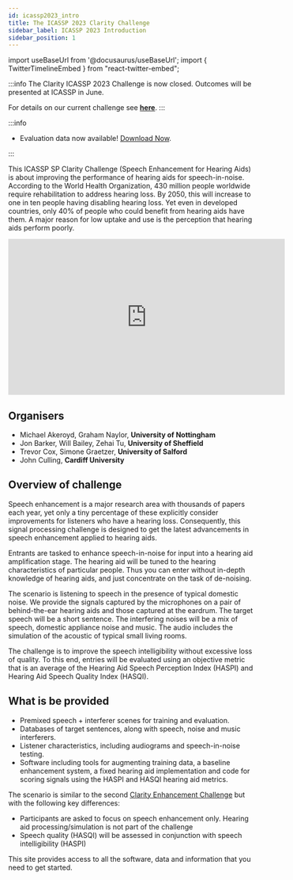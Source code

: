 ```yaml
---
id: icassp2023_intro
title: The ICASSP 2023 Clarity Challenge
sidebar_label: ICASSP 2023 Introduction
sidebar_position: 1
---
```

import useBaseUrl from '@docusaurus/useBaseUrl';
import { TwitterTimelineEmbed } from "react-twitter-embed";

:::info
The Clarity ICASSP 2023 Challenge is now closed. Outcomes will be presented at ICASSP in June.

For details on our current challenge see <b><a href="https://claritychallenge.org/docs/cpc2/cpc2_intro">here</a></b>.
:::

:::info

- Evaluation data now available! [Download Now](https://www.myairbridge.com/en/#!/folder/EkthOZZeBW33aaDBWSDadTgpOkbgaFxO).

:::

This ICASSP SP Clarity Challenge (Speech Enhancement for Hearing Aids) is about improving the performance of hearing aids for speech-in-noise. According to the World Health Organization, 430 million people worldwide require rehabilitation to address hearing loss. By 2050, this will increase to one in ten people having disabling hearing loss. Yet even in developed countries, only 40% of people who could benefit from hearing aids have them. A major reason for low uptake and use is the perception that hearing aids perform poorly.

<p/>
<center>
 <iframe width="560" height="315" src="https://www.youtube.com/embed/pEhci66Lr28" title="YouTube video player" frameborder="0" allow="accelerometer; autoplay; clipboard-write; encrypted-media; gyroscope; picture-in-picture" allowfullscreen></iframe>
</center>

## Organisers

- Michael Akeroyd, Graham Naylor, **University of Nottingham**
- Jon Barker, Will Bailey, Zehai Tu, **University of Sheffield**
- Trevor Cox, Simone Graetzer, **University of Salford**
- John Culling, **Cardiff University**

## Overview of challenge

Speech enhancement is a major research area with thousands of papers each year, yet only a tiny percentage of these explicitly consider improvements for listeners who have a hearing loss. Consequently, this signal processing challenge is designed to get the latest advancements in speech enhancement applied to hearing aids.

Entrants are tasked to enhance speech-in-noise for input into a hearing aid amplification stage. The hearing aid will be tuned to the hearing characteristics of particular people. Thus you can enter without in-depth knowledge of hearing aids, and just concentrate on the task of de-noising.

The scenario is listening to speech in the presence of typical domestic noise. We provide the signals captured by the microphones on a pair of behind-the-ear hearing aids and those captured at the eardrum. The target speech will be a short sentence. The interfering noises will be a mix of speech, domestic appliance noise and music. The audio includes the simulation of the acoustic of typical small living rooms.

The challenge is to improve the speech intelligibility without excessive loss of quality. To this end, entries will be evaluated using an objective metric that is an average of the Hearing Aid Speech Perception Index (HASPI) and Hearing Aid Speech Quality Index (HASQI).

## What is be provided

- Premixed speech + interferer scenes for training and evaluation.
- Databases of target sentences, along with speech, noise and music interferers.
- Listener characteristics, including audiograms and speech-in-noise testing.
- Software including tools for augmenting training data, a baseline enhancement system, a fixed hearing aid implementation and code for scoring signals using the HASPI and HASQI hearing aid metrics.

The scenario is similar to the second [Clarity Enhancement Challenge](../cec2/cec2_intro.md) but with the following key differences:

- Participants are asked to focus on speech enhancement only. Hearing aid processing/simulation is not part of the challenge
- Speech quality (HASQI) will be assessed in conjunction with speech intelligibility (HASPI)

This site provides access to all the software, data and information that you need to get started.
